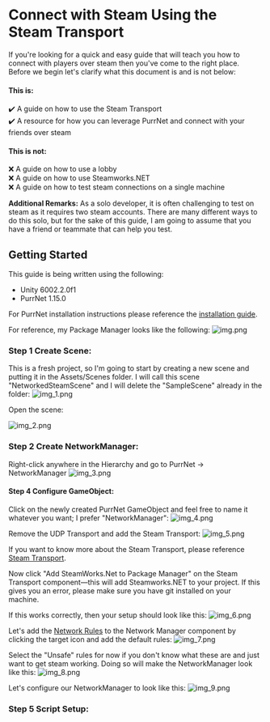 ﻿# Connect with Steam Using the Steam Transport
If you're looking for a quick and easy guide that will teach you how to connect with players over steam then you've come to the right place. Before we begin let's clarify what this document is and is not below:
#### This is:
✔️ A guide on how to use the Steam Transport\
✔️ A resource for how you can leverage PurrNet and connect with your friends over steam
#### This is not:
❌ A guide on how to use a lobby\
❌ A guide on how to use Steamworks.NET\
❌ A guide on how to test steam connections on a single machine

**Additional Remarks:** As a solo developer, it is often challenging to test on steam as it requires two steam accounts. There are many different ways to do this solo, but for the sake of this guide, I am going to assume that you have a friend or teammate that can help you test.

## Getting Started
This guide is being written using the following:
- Unity 6002.2.0f1
- PurrNet 1.15.0

For PurrNet installation instructions please reference the [installation guide](../../getting-started/installation-setup.md).

For reference, my Package Manager looks like the following:
![img.png](img.png)

### Step 1 Create Scene:
This is a fresh project, so I'm going to start by creating a new scene and putting it in the Assets/Scenes folder. I will call this scene "NetworkedSteamScene" and I will delete the "SampleScene" already in the folder:
![img_1.png](img_1.png)

Open the scene:

![img_2.png](img_2.png)

### Step 2 Create NetworkManager:
Right-click anywhere in the Hierarchy and go to PurrNet → NetworkManager
![img_3.png](img_3.png)

#### Step 4 Configure GameObject:
Click on the newly created PurrNet GameObject and feel free to name it whatever you want; I prefer "NetworkManager":
![img_4.png](img_4.png)

Remove the UDP Transport and add the Steam Transport:
![img_5.png](img_5.png)

If you want to know more about the Steam Transport, please reference [Steam Transport](../../systems-and-modules/transports/steam-transport.md).

Now click "Add SteamWorks.Net to Package Manager" on the Steam Transport component—this will add Steamworks.NET to your project. If this gives you an error, please make sure you have git installed on your machine.

If this works correctly, then your setup should look like this:
![img_6.png](img_6.png)

Let's add the [Network Rules](../../systems-and-modules/network-manager/network-rules.md) to the Network Manager component by clicking the target icon and add the default rules:
![img_7.png](img_7.png)

Select the "Unsafe" rules for now if you don't know what these are and just want to get steam working. Doing so will make the NetworkManager look like this:
![img_8.png](img_8.png)

Let's configure our NetworkManager to look like this:
![img_9.png](img_9.png)

### Step 5 Script Setup:
